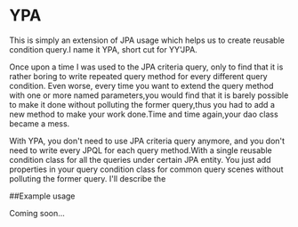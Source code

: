 # YPA
This is simply an extension of JPA usage which helps us to create reusable condition query.I name it YPA, short cut for YY'JPA.

Once upon a time I was used to the JPA criteria query, only to find that it is rather boring to write repeated query method for every different query condition.
Even worse, every time you want to extend the query method with one or more named parameters,you would find that it is barely possible to make it done without
polluting the former query,thus you had to add a new method to make your work done.Time and time again,your dao class became a mess.

With YPA, you don't need to use JPA criteria query anymore, and you don't need to write every JPQL for each query method.With a single reusable condition class
for all the queries under certain JPA entity.
You just add properties in your
query condition class for common query scenes without polluting the former query.
I'll describe the

##Example usage

Coming soon...